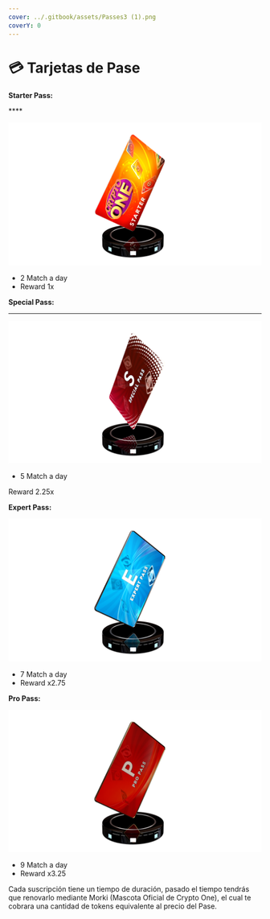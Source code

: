 ```yaml
---
cover: ../.gitbook/assets/Passes3 (1).png
coverY: 0
---
```


# 💳 Tarjetas de Pase

**Starter Pass:**                  &#x20;

&#x20;                                                                         ****                                                                         &#x20;

![](<../.gitbook/assets/Starter Pass (1).png>)

* 2 Match a day &#x20;
* Reward 1x



**Special Pass:**&#x20;

****

![](<../.gitbook/assets/Special pass.png>)

* 5 Match a day

&#x20;     Reward 2.25x



**Expert Pass:**

![](<../.gitbook/assets/Expert Pass.png>)

* 7 Match a day
* Reward x2.75

**Pro Pass:**

![](<../.gitbook/assets/Pro Pass.png>)

* 9 Match a day
* Reward x3.25&#x20;

Cada suscripción  tiene un tiempo de duración, pasado el tiempo tendrás que renovarlo mediante Morki (Mascota Oficial de Crypto One), el cual te cobrara una cantidad de tokens equivalente al precio del Pase.&#x20;


